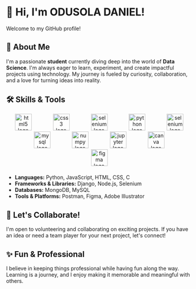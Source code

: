 # 👋 Hi, I'm ODUSOLA DANIEL!

Welcome to my GitHub profile!

## 🚀 About Me

I'm a passionate **student** currently diving deep into the world of **Data Science**. I'm always eager to learn, experiment, and create impactful projects using technology. My journey is fueled by curiosity, collaboration, and a love for turning ideas into reality.

## 🛠️ Skills & Tools

<div align="center">
  <img src="https://cdn.jsdelivr.net/gh/devicons/devicon/icons/html5/html5-original.svg" height="45" alt="html5 logo"  />
  <img width="50" />
  <img src="https://cdn.jsdelivr.net/gh/devicons/devicon/icons/css3/css3-original.svg" height="45" alt="css3 logo"  />
  <img width="50" />
  <img src="https://cdn.jsdelivr.net/gh/devicons/devicon/icons/javascript/javascript-original.svg" height="45" alt="selenium logo"  />
  <img width="50" />
  <img src="https://cdn.jsdelivr.net/gh/devicons/devicon/icons/python/python-original.svg" height="45" alt="python logo"  />
  <img width="50" />
  <img src="https://cdn.jsdelivr.net/gh/devicons/devicon/icons/selenium/selenium-original.svg" height="45" alt="selenium logo"  />
  <img width="50" />
  <img src="https://cdn.jsdelivr.net/gh/devicons/devicon/icons/mysql/mysql-original.svg" height="45" alt="mysql logo"  />
  <img width="50" />
  <img src="https://cdn.jsdelivr.net/gh/devicons/devicon/icons/numpy/numpy-original.svg" height="45" alt="numpy logo"  />
  <img width="50" />
  <img src="https://cdn.jsdelivr.net/gh/devicons/devicon/icons/jupyter/jupyter-original.svg" height="45" alt="jupyter logo"  />
  <img width="50" />
  <img src="https://cdn.jsdelivr.net/gh/devicons/devicon/icons/canva/canva-original.svg" height="45" alt="canva logo"  />
  <img width="50" />
  <img src="https://cdn.jsdelivr.net/gh/devicons/devicon/icons/figma/figma-original.svg" height="45" alt="figma logo"  />
</div>

###

- **Languages:** Python, JavaScript, HTML, CSS, C
- **Frameworks & Libraries:** Django, Node.js, Selenium
- **Databases:** MongoDB, MySQL
- **Tools & Platforms:** Postman, Figma, Adobe Illustrator 

## 🤝 Let's Collaborate!

I'm open to volunteering and collaborating on exciting projects. If you have an idea or need a team player for your next project, let's connect!

## ✨ Fun & Professional

I believe in keeping things professional while having fun along the way. Learning is a journey, and I enjoy making it memorable and meaningful with others.

<!--
**SODUSOLA/SODUSOLA** is a ✨ special ✨ repository because its README.md (this file) appears on your GitHub profile.
-->
